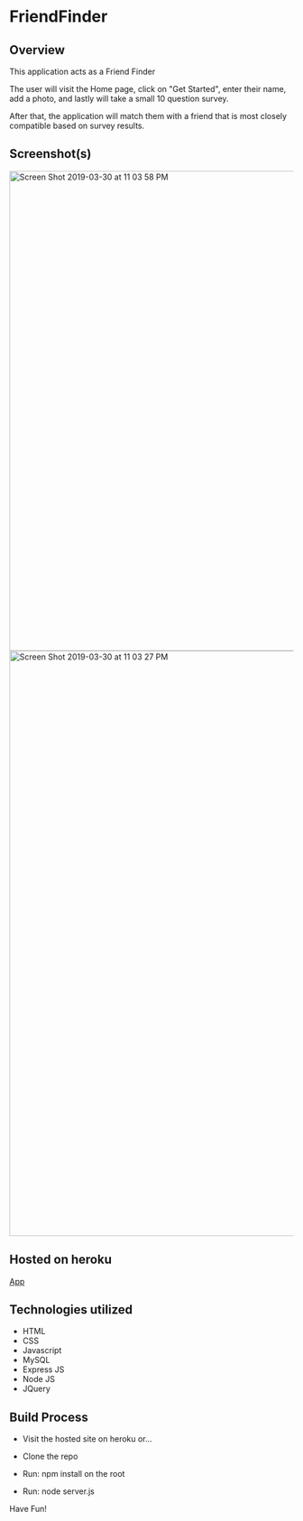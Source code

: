 # FriendFinder

## Overview

This application acts as a Friend Finder

The user will visit the Home page, click on "Get Started", enter their name, add a photo, and lastly will take a small 10 question survey.

After that, the application will match them with a friend that is most closely compatible based on survey results.

## Screenshot(s)
<img width="851" alt="Screen Shot 2019-03-30 at 11 03 58 PM" src="https://user-images.githubusercontent.com/42223683/55285393-31cc5d80-5340-11e9-8252-2de79da8d56b.png">
<img width="1038" alt="Screen Shot 2019-03-30 at 11 03 27 PM" src="https://user-images.githubusercontent.com/42223683/55285394-31cc5d80-5340-11e9-98be-38e8bf6deca7.png">

## Hosted on heroku

[App](https://powerful-hollows-32344.herokuapp.com/)

## Technologies utilized
 - HTML
 - CSS
 - Javascript
 - MySQL
 - Express JS
 - Node JS
 - JQuery

## Build Process

 - Visit the hosted site on heroku or...

 - Clone the repo
 - Run: npm install on the root
 - Run: node server.js







Have Fun!
